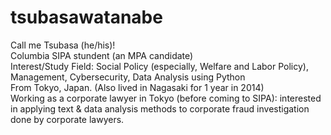 # tsubasawatanabe

Call me Tsubasa (he/his)! \
Columbia SIPA stundent (an MPA candidate) \
Interest/Study Field: Social Policy (especially, Welfare and Labor Policy), Management, Cybersecurity, Data Analysis using Python \
From Tokyo, Japan. (Also lived in Nagasaki for 1 year in 2014) \
Working as a corporate lawyer in Tokyo (before coming to SIPA): interested in applying text & data analysis methods to corporate fraud investigation done by corporate lawyers.

